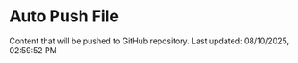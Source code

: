 # Auto Push File

Content that will be pushed to GitHub repository.
Last updated: 08/10/2025, 02:59:52 PM